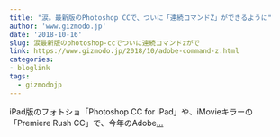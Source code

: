 ```yaml
---
title: "涙。最新版のPhotoshop CCで、ついに「連続コマンドZ」ができるように"
author: 'www.gizmodo.jp'
date: '2018-10-16'
slug: 涙最新版のphotoshop-ccでついに連続コマンドzがで
link: https://www.gizmodo.jp/2018/10/adobe-command-z.html
categories:
- bloglink
tags:
  - gizmodojp
---
```


iPad版のフォトショ「Photoshop CC for iPad」や、iMovieキラーの「Premiere Rush CC」で、今年のAdobe[... <i class="fas fa-external-link-alt"></i>](https://www.gizmodo.jp/2018/10/adobe-command-z.html)

